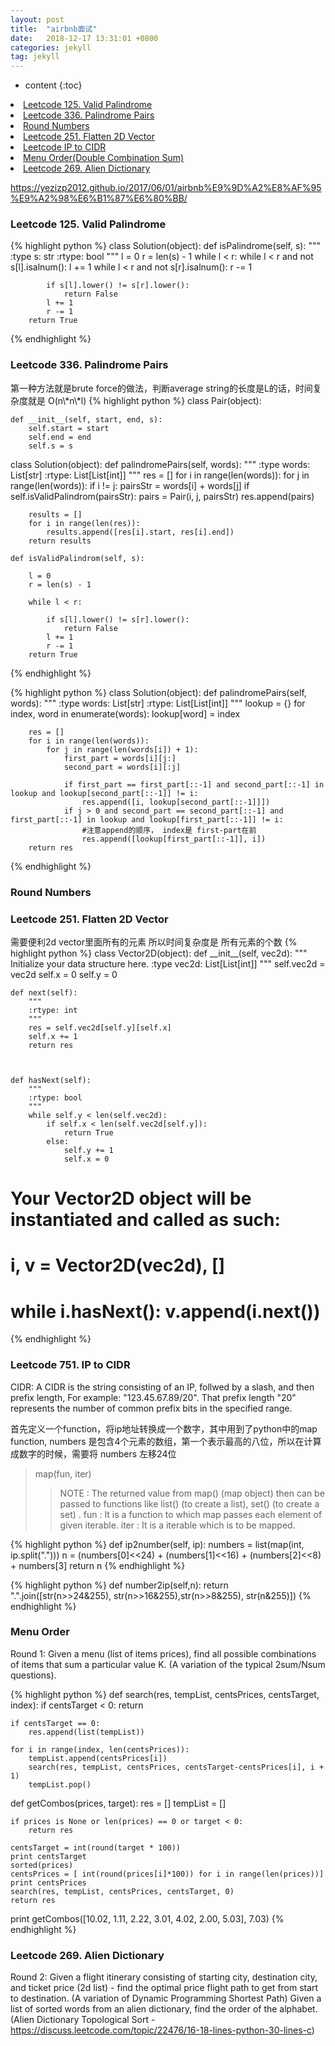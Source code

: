 ```yaml
---
layout: post
title:  "airbnb面试"
date:   2018-12-17 13:31:01 +0800
categories: jekyll
tag: jekyll
---
```


* content
{:toc}
<li><a href="#one">Leetcode 125. Valid Palindrome</a></li>
<li><a href="#second">Leetcode 336. Palindrome Pairs</a></li>
<li><a href="#third">Round Numbers</a></li>
<li><a href="#fourth">Leetcode 251. Flatten 2D Vector</a></li>
<li><a href="#fifth">Leetcode IP to CIDR</a></li>
<li><a href="#sixth">Menu Order(Double Combination Sum)</a></li>
<li><a href="#seventh">Leetcode 269. Alien Dictionary</a></li>




https://yezizp2012.github.io/2017/06/01/airbnb%E9%9D%A2%E8%AF%95%E9%A2%98%E6%B1%87%E6%80%BB/


<h3 id = 'one'>Leetcode 125. Valid Palindrome</h3>
{% highlight python %}
class Solution(object):
    def isPalindrome(self, s):
        """
        :type s: str
        :rtype: bool
        """
        l = 0
        r = len(s) - 1
        while l < r:
            while l < r and not s[l].isalnum():
                l += 1
            while l < r and not s[r].isalnum():
                r -= 1
            
            if s[l].lower() != s[r].lower():
                return False
            l += 1
            r -= 1
        return True
{% endhighlight %}

<h3 id = 'second'>Leetcode 336. Palindrome Pairs</h3>
第一种方法就是brute force的做法，判断average string的长度是L的话，时间复杂度就是 O(n\*n\*l)
{% highlight python %}
class Pair(object):
    
    def __init__(self, start, end, s):
        self.start = start
        self.end = end
        self.s = s

class Solution(object):
    def palindromePairs(self, words):
        """
        :type words: List[str]
        :rtype: List[List[int]]
        """
        res = []
        for i in range(len(words)):
            for j in range(len(words)):
                if i != j:
                    pairsStr = words[i] + words[j]
                    if self.isValidPalindrom(pairsStr):
                        pairs = Pair(i, j, pairsStr)
                        res.append(pairs)
        
        results = []
        for i in range(len(res)):
            results.append([res[i].start, res[i].end])
        return results
            
    def isValidPalindrom(self, s):
        
        l = 0
        r = len(s) - 1
        
        while l < r:
            
            if s[l].lower() != s[r].lower():
                return False
            l += 1
            r -= 1
        return True
{% endhighlight %}

{% highlight python %}
class Solution(object):
    def palindromePairs(self, words):
        """
        :type words: List[str]
        :rtype: List[List[int]]
        """
        lookup = {}
        for index, word in enumerate(words):
            lookup[word] = index
        
        res = []
        for i in range(len(words)):
            for j in range(len(words[i]) + 1):
                first_part = words[i][j:]
                second_part = words[i][:j]
                
                if first_part == first_part[::-1] and second_part[::-1] in lookup and lookup[second_part[::-1]] != i:
                    res.append([i, lookup[second_part[::-1]]])
                if j > 0 and second_part == second_part[::-1] and first_part[::-1] in lookup and lookup[first_part[::-1]] != i: 
                    #注意append的顺序， index是 first-part在前
                    res.append([lookup[first_part[::-1]], i])
        return res
{% endhighlight %}

<h3 id = 'third'>Round Numbers</h3>
<h3 id = 'fourth'>Leetcode 251. Flatten 2D Vector</h3>
需要便利2d vector里面所有的元素 所以时间复杂度是 所有元素的个数
{% highlight python %}
class Vector2D(object):
    def __init__(self, vec2d):
        """
        Initialize your data structure here.
        :type vec2d: List[List[int]]
        """
        self.vec2d = vec2d
        self.x = 0
        self.y = 0
        
    def next(self):
        """
        :rtype: int
        """
        res = self.vec2d[self.y][self.x]
        self.x += 1
        return res
    
        

    def hasNext(self):
        """
        :rtype: bool
        """
        while self.y < len(self.vec2d):
            if self.x < len(self.vec2d[self.y]):
                return True
            else:
                self.y += 1
                self.x = 0

# Your Vector2D object will be instantiated and called as such:
# i, v = Vector2D(vec2d), []
# while i.hasNext(): v.append(i.next())
{% endhighlight %}

<h3 id = 'fifth'>Leetcode 751. IP to CIDR</h3>

CIDR: A CIDR is the string consisting of an IP, follwed by a slash, and then prefix length, For example: "123.45.67.89/20". That prefix length "20" represents the number of common prefix bits in the specified range.

首先定义一个function，将ip地址转换成一个数字，其中用到了python中的map function, numbers 是包含4个元素的数组，第一个表示最高的八位，所以在计算成数字的时候，需要将 numbers 左移24位
>map(fun, iter)
>>NOTE : The returned value from map() (map object) then can be passed to functions like list() (to create a list), set() (to create a set) .
fun : It is a function to which map passes each element of given iterable. 
iter : It is a iterable which is to be mapped.


{% highlight python %}
    def ip2number(self, ip):
        numbers = list(map(int, ip.split(".")))
        n = (numbers[0]<<24) + (numbers[1]<<16) + (numbers[2]<<8) + numbers[3]
        return n
{% endhighlight %}

{% highlight python %}
    def number2ip(self,n):
        return ".".join([str(n>>24&255), str(n>>16&255),str(n>>8&255), str(n&255)])
{% endhighlight %}


<h3 id = 'sixth'>Menu Order</h3>

Round 1: Given a menu (list of items prices), find all  possible combinations of items that sum a particular value K. (A variation of the typical 2sum/Nsum questions).

{% highlight python %}
def search(res, tempList, centsPrices, centsTarget, index):
    if centsTarget < 0:
        return
    
    if centsTarget == 0:
        res.append(list(tempList))
    
    for i in range(index, len(centsPrices)):
        tempList.append(centsPrices[i])
        search(res, tempList, centsPrices, centsTarget-centsPrices[i], i + 1)
        tempList.pop()
    

def getCombos(prices, target):
    res = []
    tempList = []
    
    if prices is None or len(prices) == 0 or target < 0:
        return res
    
    centsTarget = int(round(target * 100))
    print centsTarget
    sorted(prices)
    centsPrices = [ int(round(prices[i]*100)) for i in range(len(prices))]
    print centsPrices
    search(res, tempList, centsPrices, centsTarget, 0)
    return res
    
print getCombos([10.02, 1.11, 2.22, 3.01, 4.02, 2.00, 5.03], 7.03) 
{% endhighlight %}

<h3 id = 'seventh'>Leetcode 269. Alien Dictionary</h3>

Round 2: Given a flight itinerary consisting of starting city, destination city, and ticket price (2d list) - find the optimal price flight path to get from start to destination. (A variation of Dynamic Programming Shortest Path) Given a list of sorted words from an alien dictionary, find the order of the alphabet. (Alien Dictionary Topological Sort - https://discuss.leetcode.com/topic/22476/16-18-lines-python-30-lines-c)

